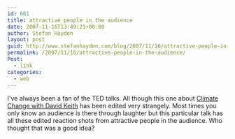 ```yaml
---
id: 661
title: attractive people in the audience
date: 2007-11-16T13:49:21+00:00
author: Stefan Hayden
layout: post
guid: http://www.stefanhayden.com/blog/2007/11/16/attractive-people-in-the-audience/
permalink: /2007/11/16/attractive-people-in-the-audience/
Post:
  - link
categories:
  - web
---
```

I've always been a fan of the TED talks. All though this one about <a href="http://www.ted.com/talks/view/id/192">Climate Change with David Keith</a> has been edited very strangely. Most times you only know an audience is there through laughter but this particular talk has all these edited reaction shots from attractive people in the audience. Who thought that was a good idea? 